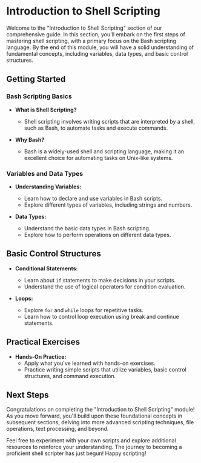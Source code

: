 # Introduction to Shell Scripting

Welcome to the "Introduction to Shell Scripting" section of our comprehensive guide. In this section, you'll embark on the first steps of mastering shell scripting, with a primary focus on the Bash scripting language. By the end of this module, you will have a solid understanding of fundamental concepts, including variables, data types, and basic control structures.

## Getting Started

### Bash Scripting Basics

- **What is Shell Scripting?**
  - Shell scripting involves writing scripts that are interpreted by a shell, such as Bash, to automate tasks and execute commands.

- **Why Bash?**
  - Bash is a widely-used shell and scripting language, making it an excellent choice for automating tasks on Unix-like systems.

### Variables and Data Types

- **Understanding Variables:**
  - Learn how to declare and use variables in Bash scripts.
  - Explore different types of variables, including strings and numbers.

- **Data Types:**
  - Understand the basic data types in Bash scripting.
  - Explore how to perform operations on different data types.

## Basic Control Structures

- **Conditional Statements:**
  - Learn about `if` statements to make decisions in your scripts.
  - Understand the use of logical operators for condition evaluation.

- **Loops:**
  - Explore `for` and `while` loops for repetitive tasks.
  - Learn how to control loop execution using break and continue statements.

## Practical Exercises

- **Hands-On Practice:**
  - Apply what you've learned with hands-on exercises.
  - Practice writing simple scripts that utilize variables, basic control structures, and command execution.

## Next Steps

Congratulations on completing the "Introduction to Shell Scripting" module! As you move forward, you'll build upon these foundational concepts in subsequent sections, delving into more advanced scripting techniques, file operations, text processing, and beyond.

Feel free to experiment with your own scripts and explore additional resources to reinforce your understanding. The journey to becoming a proficient shell scripter has just begun! Happy scripting!
